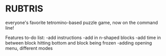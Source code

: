 RUBTRIS
=======

everyone's favorite tetromino-based puzzle game, now on the command line!

Features to-do list:
-add instructions
-add in n-shaped blocks
-add time in between block hitting bottom and block being frozen
-adding opening menu, different modes
